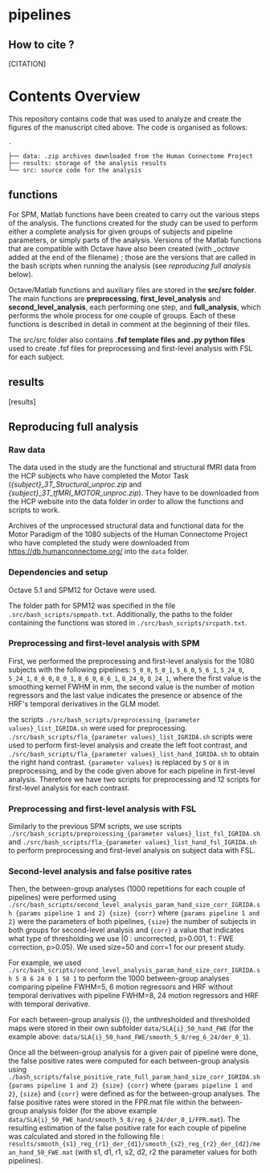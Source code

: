 # pipelines



## How to cite ?

[CITATION]

# Contents Overview
This repository contains code that was used to analyze and create the figures of the manuscript cited above. The code is organised as follows:

```
.

├── data: .zip archives downloaded from the Human Connectome Project
├── results: storage of the analysis results
└── src: source code for the analysis
```

## functions

For SPM, Matlab functions have been created to carry out the various steps of the analysis. The functions created for the study can be used to perform either a complete analysis for given groups of subjects and pipeline parameters, or simply parts of the analysis. Versions of the Matlab functions that are compatible with Octave have also been created (with *\_octave* added at the end of the filename) ; those are the versions that are called in the bash scripts when running the analysis (see *reproducing full analysis* below).

Octave/Matlab functions and auxiliary files are stored in the **src/src folder**. The main functions are **preprocessing**, **first_level_analysis** and **second_level_analysis**, each performing one step, and **full_analysis**, which performs the whole process for one couple of groups. Each of these functions is described in detail in comment at the beginning of their files.

The src/src folder also contains **.fsf template files and .py python files** used to create .fsf files for preprocessing and first-level analysis with FSL for each subject.

## results

[results]

## Reproducing full analysis

### Raw data

The data used in the study are the functional and structural fMRI data from the HCP subjects who have completed the Motor Task (*{subject}_3T_Structural_unproc.zip* and *{subject}_3T_tfMRI_MOTOR_unproc.zip*). They have to be downloaded from the HCP website into the data folder in order to allow the functions and scripts to work.

Archives of the unprocessed structural data and functional data for the Motor Paradigm of the 1080 subjects of the Human Connectome Project who have completed the study were downloaded from https://db.humanconnectome.org/ into the `data` folder.

### Dependencies and setup
Octave 5.1 and SPM12 for Octave were used.

The folder path for SPM12 was specified in the file `.src/bash_scripts/spmpath.txt`. Additionally, the paths to the folder containing the functions was stored in `./src/bash_scripts/srcpath.txt`.

### Preprocessing and first-level analysis with SPM

First, we performed the preprocessing and first-level analysis for the 1080 subjects with the following pipelines: `5_0_0`, `5_0_1`, `5_6_0`, `5_6_1`, `5_24_0`, `5_24_1`, `8_0_0`, `8_0_1`, `8_6_0`, `8_6_1`, `8_24_0`, `8_24_1`, where the first value is the smoothing kernel FWHM in mm, the second value is the number of motion regressors and the last value indicates the presence or absence of the HRF's temporal derivatives in the GLM model.

the scripts `./src/bash_scripts/preprocessing_{parameter values}_list_IGRIDA.sh` were used for preprocessing.  `./src/bash_scripts/fla_{parameter values}_list_IGRIDA.sh` scripts were used to perform first-level analysis and create the left foot contrast, and `./src/bash_scripts/fla_{parameter values}_list_hand_IGRIDA.sh` to obtain the right hand contrast. `{parameter values}` is replaced by `5` or `8` in preprocessing, and by the code given above for each pipeline in first-level analysis. Therefore we have two scripts for preprocessing and 12 scripts for first-level analysis for each contrast.

### Preprocessing and first-level analysis with FSL

Similarly to the previous SPM scripts, we use scripts `./src/bash_scripts/preprocessing_{parameter values}_list_fsl_IGRIDA.sh` and `./src/bash_scripts/fla_{parameter values}_list_hand_fsl_IGRIDA.sh` to perform preprocessing and first-level analysis on subject data with FSL.

### Second-level analysis and false positive rates

Then, the between-group analyses (1000 repetitions for each couple of pipelines) were performed using `./src/bash_scripts/second_level_analysis_param_hand_size_corr_IGRIDA.sh {params pipeline 1 and 2} {size} {corr}` where `{params pipeline 1 and 2}` were the parameters of both pipelines, `{size}` the number of subjects in both groups for second-level analysis and `{corr}` a value that indicates what type of thresholding we use (0 : uncorrected, p>0.001, 1 : FWE correction, p>0.05). We used size=50 and corr=1 for our present study.

For example, we used `./src/bash_scripts/second_level_analysis_param_hand_size_corr_IGRIDA.sh 5 8 6 24 0 1 50 1` to perform the 1000 between-group analyses comparing pipeline FWHM=5, 6 motion regressors and HRF without temporal derivatives with pipeline FWHM=8, 24 motion regressors and HRF with temporal derivative.

For each between-group analysis {i}, the unthresholded and thresholded maps were stored in their own subfolder `data/SLA{i}_50_hand_FWE` (for the example above: `data/SLA{i}_50_hand_FWE/smooth_5_8/reg_6_24/der_0_1`).

Once all the between-group analysis for a given pair of pipeline were done, the false positive rates were computed for each between-group analysis using `./bash_scripts/false_positive_rate_full_param_hand_size_corr_IGRIDA.sh {params pipeline 1 and 2} {size} {corr}` where `{params pipeline 1 and 2}`, `{size}` and `{corr}` were defined as for the between-group analyses. The false positive rates were stored in the FPR.mat file within the between-group analysis folder (for the above example `data/SLA{i}_50_FWE_hand/smooth_5_8/reg_6_24/der_0_1/FPR.mat`). The resulting estimation of the false positive rate for each couple of pipeline was calculated and stored in the following file : `results/smooth_{s1}_reg_{r1}_der_{d1}/smooth_{s2}_reg_{r2}_der_{d2}/mean_hand_50_FWE.mat` (with s1, d1, r1, s2, d2, r2 the parameter values for both pipelines).
